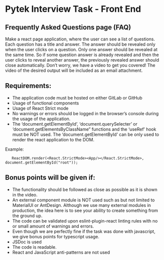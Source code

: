 # Pytek Interview Task - Front End
## Frequently Asked Questions page (FAQ)

Make a react page application, where the user can see a list of questions. Each question has a title and answer. The answer should be revealed only when the user clicks on a question. Only one answer should be revealed at the same time. So if some question answer is already revealed and then the user clicks to reveal another answer, the previously revealed answer should close automatically. Don’t worry, we have a video to get you covered! The video of the desired output will be included as an email attachment.
    
## Requirements:

- The application code must be hosted on either GitLab or GitHub
- Usage of functional components
- Usage of React Strict mode
- No warnings or errors should be logged in the browser’s console during the usage of the application.
- The ‘document.getElementById’, ‘document.querySelecter’ or ‘document.getElementsByClassName” functions and the ‘useRef’ hook must be NOT used. The ‘document.getElementById’ can be only used to render the react application to the DOM. 

Example:

       ReactDOM.render(<React.StrictMode><App/></React.StrictMode>, document.getElementById("root"));

## Bonus points will be given if:

- The functionality should be followed as close as possible as it is shown in the video.
- An external component module is NOT used such as but not limited to MaterialUI or AntDesign. Although we use many external  modules in production, the idea here is to see your ability to create something from the ground up.
- The code can be validated upon eslint-plugin-react linting rules with no or small amount of warnings and errors.
- Even though we are perfectly fine if the task was done with javascript, we give bonus points for typescript usage.
- JSDoc is used
- The code is readable.
- React and JavaScript anti-patterns are not used



